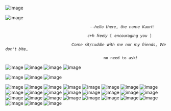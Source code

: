 ![image](https://github.com/user-attachments/assets/c676215e-8d74-49f9-a7d1-cdbdf4d3fa5b)


![image](https://github.com/user-attachments/assets/8f498779-f752-43c4-8499-0cdc4097d3c3)
                   


                                         --𝘩𝘦𝘭𝘭𝘰 𝘵𝘩𝘦𝘳𝘦, 𝘵𝘩𝘦 𝘯𝘢𝘮𝘦 𝘒𝘢𝘰𝘳𝘪!

                                        𝘤+𝘩 𝘧𝘳𝘦𝘦𝘭𝘺 [ 𝘦𝘯𝘤𝘰𝘶𝘳𝘢𝘨𝘪𝘯𝘨 𝘺𝘰𝘶 ]

                                 𝘊𝘰𝘮𝘦 𝘴𝘪𝘵/𝘤𝘶𝘥𝘥𝘭𝘦 𝘸𝘪𝘵𝘩 𝘮𝘦 𝘯𝘰𝘳 𝘮𝘺 𝘧𝘳𝘪𝘦𝘯𝘥𝘴, 𝘞𝘦 𝘥𝘰𝘯'𝘵 𝘣𝘪𝘵𝘦,
 
                                               𝚗𝚘 𝚗𝚎𝚎𝚍 𝚝𝚘 𝚊𝚜𝚔!
![image](https://github.com/user-attachments/assets/db0b48ad-d52c-4225-811a-d86eb6585bd7) ![image](https://github.com/user-attachments/assets/813ffd3a-82fe-4a5d-af94-971cccb47f51) ![image](https://github.com/user-attachments/assets/996875c9-93a4-421d-b50d-0279df54c7cf) ![image](https://github.com/user-attachments/assets/eac123cd-96cd-4456-be03-4355676cf765)







![image](https://github.com/user-attachments/assets/9bd2c920-740f-4d26-83de-a9ac6fb807d8) ![image](https://github.com/user-attachments/assets/38f869a7-734e-4e56-b74d-3691ef47beb6)  ![image](https://github.com/user-attachments/assets/dec0b51c-07bb-453a-aea2-ff977046cd20)




![image](https://github.com/user-attachments/assets/ff50fbda-3aaf-4c69-93cf-0b9ca5110209) ![image](https://github.com/user-attachments/assets/8501ff5b-7c74-44c8-ac5d-9ff5031f9e23) ![image](https://github.com/user-attachments/assets/6920adf9-940d-4a1a-9d4a-d6ea058f995f) ![image](https://github.com/user-attachments/assets/53abacae-b689-4b9b-bcdc-d04f1d7104b0) ![image](https://github.com/user-attachments/assets/53c16984-8597-4f12-ab95-11633768bd30) ![image](https://github.com/user-attachments/assets/618f9e2f-22e0-4478-87a2-ce768f3d6afa) ![image](https://github.com/user-attachments/assets/25298e4b-f529-4a97-9816-d549aae20bf8) ![image](https://github.com/user-attachments/assets/87e68af5-552f-4ca5-a808-c37d6acfe9c1) ![image](https://github.com/user-attachments/assets/9a36c139-d62e-4292-9e61-9037d2f425e6) ![image](https://github.com/user-attachments/assets/4e3ca95a-cffa-4f0d-8fbf-8d6d723c9b91) ![image](https://github.com/user-attachments/assets/3167468d-e388-4f84-b055-ce29b46b426f) ![image](https://github.com/user-attachments/assets/2133eeba-4657-4082-984d-cc358bfa3c2a) ![image](https://github.com/user-attachments/assets/56654bb8-bb64-492e-a004-a878a339a1e3) ![image](https://github.com/user-attachments/assets/ec0aee90-b2f7-4f7a-a36d-c62c3d21e485)  ![image](https://github.com/user-attachments/assets/6f91c8e8-b045-4c51-81ec-2f6f7c9fe459) ![image](https://github.com/user-attachments/assets/ffa5e82f-3fde-4179-908b-262fd3dec262) ![image](https://github.com/user-attachments/assets/017de9da-f60e-41c6-a08b-4df81833326d) ![image](https://github.com/user-attachments/assets/593dac75-01e6-4196-b727-7e6860156e02) ![image](https://github.com/user-attachments/assets/cd14c4a4-78b7-4a56-bead-dca182d480b7) ![image](https://github.com/user-attachments/assets/d161d38e-6a0f-40b4-abaa-8a5ad08c94cd) ![image](https://github.com/user-attachments/assets/7024fcd4-09cd-4724-9a82-368b3238ead4) ![image](https://github.com/user-attachments/assets/ee7d7b89-402d-4a8d-bebb-36aaded9ceb7) ![image](https://github.com/user-attachments/assets/84a96e81-1b9f-4c79-a56b-10054d8d0cb5)
![image](https://github.com/user-attachments/assets/b2191070-620d-414f-a1db-26f4047b4f19) ![image](https://github.com/user-attachments/assets/f5223b25-cc99-4db7-8709-3d37cfd5212c) ![image](https://github.com/user-attachments/assets/052a8598-756c-4cce-862c-74f93007616a) ![image](https://github.com/user-attachments/assets/2b891d4b-bf95-40b1-9c93-3e5e83d37ec8)



























